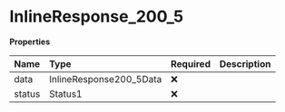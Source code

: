 # InlineResponse_200_5

**Properties**

| Name   | Type                    | Required | Description |
| :----- | :---------------------- | :------- | :---------- |
| data   | InlineResponse200_5Data | ❌       |             |
| status | Status1                 | ❌       |             |
